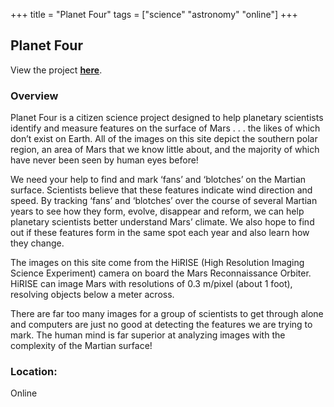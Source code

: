 +++
title = "Planet Four"
tags = ["science" "astronomy" "online"]
+++

## Planet Four

View the project [**here**](https://www.zooniverse.org/projects/mschwamb/planet-four/about/research).

### Overview

Planet Four is a citizen science project designed to help planetary scientists identify and measure features on the surface of Mars . . . the likes of which don’t exist on Earth. All of the images on this site depict the southern polar region, an area of Mars that we know little about, and the majority of which have never been seen by human eyes before!

We need your help to find and mark ‘fans’ and ‘blotches’ on the Martian surface. Scientists believe that these features indicate wind direction and speed. By tracking ‘fans’ and ‘blotches’ over the course of several Martian years to see how they form, evolve, disappear and reform, we can help planetary scientists better understand Mars’ climate. We also hope to find out if these features form in the same spot each year and also learn how they change.

The images on this site come from the HiRISE (High Resolution Imaging Science Experiment) camera on board the Mars Reconnaissance Orbiter. HiRISE can image Mars with resolutions of 0.3 m/pixel (about 1 foot), resolving objects below a meter across.

There are far too many images for a group of scientists to get through alone and computers are just no good at detecting the features we are trying to mark. The human mind is far superior at analyzing images with the complexity of the Martian surface!

### Location:
Online
